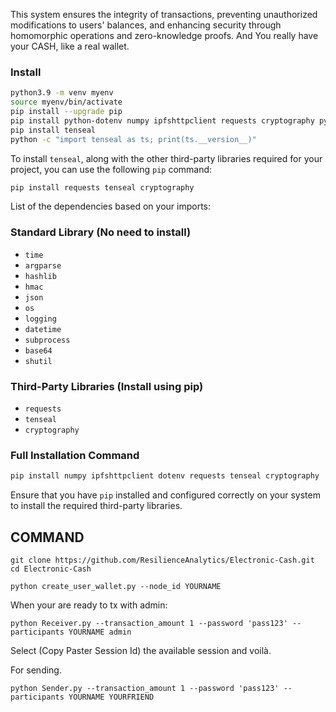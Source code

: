 This system ensures the integrity of transactions, preventing unauthorized modifications to users' balances, and enhancing security through homomorphic operations and zero-knowledge proofs. And You really have your CASH, like a real wallet.

### Install
```sh
python3.9 -m venv myenv
source myenv/bin/activate
pip install --upgrade pip
pip install python-dotenv numpy ipfshttpclient requests cryptography pybind11
pip install tenseal
python -c "import tenseal as ts; print(ts.__version__)"
```

To install `tenseal`, along with the other third-party libraries required for your project, you can use the following `pip` command:

```sh
pip install requests tenseal cryptography
```

List of the dependencies based on your imports:
### Standard Library (No need to install)
- `time`
- `argparse`
- `hashlib`
- `hmac`
- `json`
- `os`
- `logging`
- `datetime`
- `subprocess`
- `base64`
- `shutil`

### Third-Party Libraries (Install using pip)
- `requests`
- `tenseal`
- `cryptography`

### Full Installation Command
```sh
pip install numpy ipfshttpclient dotenv requests tenseal cryptography
```

Ensure that you have `pip` installed and configured correctly on your system to install the required third-party libraries.


## COMMAND 
```
git clone https://github.com/ResilienceAnalytics/Electronic-Cash.git
cd Electronic-Cash
```
```
python create_user_wallet.py --node_id YOURNAME
```

When your are ready to tx with admin:
```
python Receiver.py --transaction_amount 1 --password 'pass123' --participants YOURNAME admin

```
Select (Copy Paster Session Id) the available session and voilà.


For sending.
```
python Sender.py --transaction_amount 1 --password 'pass123' --participants YOURNAME YOURFRIEND
```


